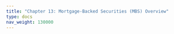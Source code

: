 ```yaml
---
title: "Chapter 13: Mortgage-Backed Securities (MBS) Overview"
type: docs
nav_weight: 130000
---
```

